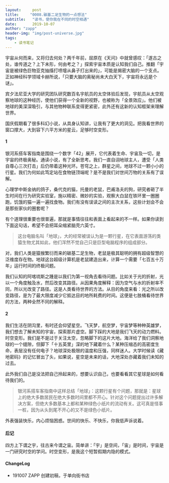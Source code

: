 ```yaml
---
layout:     post
title:     "0008.碳基二足生物的一点想法"
subtitle:   "读书，使你我在不同的时空相遇"
date:       2019-10-07
author: "zapp"
header-img: "img/post-universe.jpg"
tags:
    - 读书笔记
---
```


宇宙从何而来，又将归去何处？两千年前，屈原在《天问》中就曾感叹：「遂古之处，谁传道之？上下未形，何由考之？」探索宇宙本质是认知我们自己。推翻「宇宙是被绿色巨物亚克抽搐打喷嚏从鼻子打出来的」，可能是揭密大脑的一个支点。正如神经科学领域卡赫所说，「只要大脑的奥秘尚未大白天下，宇宙将永远是个谜」。

宾夕法尼亚大学的研究团队研究数百名宇航员的太空体验后发现，宇航员从太空观察地球的这种经历，使他们获得一个全新的视野，也被称为「全景效应」。他们被地球的美深深吸引，与其他物种联系变得更紧密，此外还有这新的认知框架来理解世界。

国庆假期看了很多科幻小说，从具身认知讲，让我有了更大的洞见。把我看世界的窗口撑大，大到容下六平方米的星云，足够时空变形。

#### 1

银河系搭车客指南是围绕一个数字「42」展开，它代表着生命、宇宙及一切，是宇宙的终极奥秘。通读小说，有了全新思考。我们一直自诩地球主人，遭受「人类自尊心三次打击」后仍带着这种光环。苍穹之上，群星之间，地球不过一颗小小的行星。我们为何如此笃定站在食物链顶端呢？是不是我们对世间万物的关系有了误解。

心理学中斯金纳的鸽子，桑代克的猫，托曼的老鼠，巴甫洛夫的狗，研究者砸了半生时间在行为研究实验室，施以精密、微妙的实验，观察大白鼠在铁环里一圈圈跑，饥饿的猫一遍一遍找食物。我们有没有误读之间的主次关系，这些计划会不会是那些家伙的圈套呢？

有个道理很重要也很普遍，那就是事情往往和表面上看起来的不一样。如果你读到下面这句话，希望不会把耳朵缩紧脑壳六英寸。

> 这台电脑名叫「地球」，大的经常被误认为是一颗行星，在它表面游荡的类猿生物尤其如此，他们浑然不觉自己只是巨型电脑程序的组成部分。

对，我们人类是猿猴繁衍而来的碳基二足生物，老鼠是极其聪明的拥有超级智慧的泛维度存在物。地球这台超级计算机是老鼠建造出来，计算一个需要「七百五十万年」运行时间的终极问题。

我们认知的阿喀琉斯之踵是以我们为第一视角去看待问题。比如关于光的折射，光以一个角度触及水，然后改变其路径。从因果角度解释：因为空气与水的折射率不同，所以光改变了路径。这是人类看待世界的方法。从目的角度来看：光之所以改变路径，是为了最大限度减少它抵达目的地所耗费的时间。这便是七肢桶看待世界的方法，两种全然不同的解释。

#### 2

我们生活在阴沟里，有时还会仰望星空。飞天梦，航空梦，宇宙梦等种种英雄梦，我们想去了解未知的宇宙，探索那片虚空。脚下踩的大地是我们飞天的动力燃料。时空变形。我们是不是过于关注太空，忽略脚下的这片大地。海洋给了我们洞察地球的一个缝隙，但脚下「十五英里」深的地下藏着什么？某种压缩态的高密度生命，表层没有任何电子？地球深处极限的温度和压强，同样迷人。大学时候读《藏地密码》的记忆冒出了头，如果说，星空是未来的话，大地深处亦藏着我们未知的过去。

此外我们自己是没法把自己拎起来的，想要认识自己，也要看看其它星球是如何看待我们的。

> 银河系搭车客指南中这样总结「地球」：这颗行星有个问题，那就是：星球上的绝大多数居民在绝大多数时间里都不开心。针对这个问题提出过许多解决方案，但绝大多数基本上都和某种绿色小纸片的流动有关。这可真是怪事一桩，因为从头到尾不开心的又不是绿色小纸片。

外表强装快乐，内心烦恼困惑。世间的快乐、不快乐，你我低声诉说着。

#### 后记

四方上下谓之宇，往古来今谓之宙。简单讲：「宇」是空间，「宙」是时间，宇宙是一门研究时空的学问。时空变形，是我这个短暂假期内隐的模式。

#### ChangeLog

- 191007 ZAPP 创建初稿，于单向街书店


